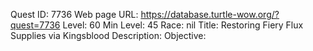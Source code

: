 Quest ID: 7736
Web page URL: https://database.turtle-wow.org/?quest=7736
Level: 60
Min Level: 45
Race: nil
Title: Restoring Fiery Flux Supplies via Kingsblood
Description: 
Objective: 
